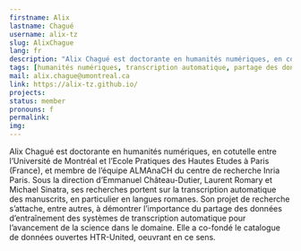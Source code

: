 ```yaml
---
firstname: Alix
lastname: Chagué
username: alix-tz
slug: AlixChague
lang: fr
description: "Alix Chagué est doctorante en humanités numériques, en cotutelle entre l’Université de Montréal et l’Ecole Pratique des Hautes Etudes (France), et membre de l’équipe ALMAnaCH du centre de recherche Inria Paris."
tags: [humanités numériques, transcription automatique, partage des données]
mail: alix.chague@umontreal.ca
link: https://alix-tz.github.io/
projects: 
status: member
pronouns: f
permalink:
img:
---
```


Alix Chagué est doctorante en humanités numériques, en cotutelle entre l’Université de Montréal et l’Ecole Pratiques des Hautes Etudes à Paris (France), et membre de l’équipe ALMAnaCH du centre de recherche Inria Paris. Sous la direction d’Emmanuel Château-Dutier, Laurent Romary et Michael Sinatra, ses recherches portent sur la transcription automatique des manuscrits, en particulier en langues romanes. Son projet de recherche s’attache, entre autres, à démontrer l’importance du partage des données d’entraînement des systèmes de transcription automatique pour l’avancement de la science dans le domaine. Elle a co-fondé le catalogue de données ouvertes HTR-United, oeuvrant en ce sens.
